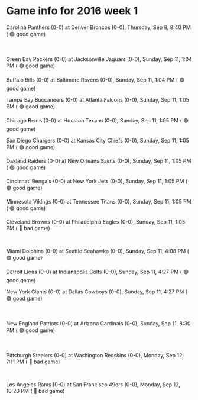 # Game info for 2016 week 1

Carolina Panthers (0-0) at Denver Broncos (0-0), Thursday, Sep 8, 8:40 PM (	:green_circle: good game)


<br/>

Green Bay Packers (0-0) at Jacksonville Jaguars (0-0), Sunday, Sep 11, 1:04 PM (	:green_circle: good game)

Buffalo Bills (0-0) at Baltimore Ravens (0-0), Sunday, Sep 11, 1:04 PM (	:green_circle: good game)

Tampa Bay Buccaneers (0-0) at Atlanta Falcons (0-0), Sunday, Sep 11, 1:05 PM (	:green_circle: good game)

Chicago Bears (0-0) at Houston Texans (0-0), Sunday, Sep 11, 1:05 PM (	:green_circle: good game)

San Diego Chargers (0-0) at Kansas City Chiefs (0-0), Sunday, Sep 11, 1:05 PM (	:green_circle: good game)

Oakland Raiders (0-0) at New Orleans Saints (0-0), Sunday, Sep 11, 1:05 PM (	:green_circle: good game)

Cincinnati Bengals (0-0) at New York Jets (0-0), Sunday, Sep 11, 1:05 PM (	:green_circle: good game)

Minnesota Vikings (0-0) at Tennessee Titans (0-0), Sunday, Sep 11, 1:05 PM (	:green_circle: good game)

Cleveland Browns (0-0) at Philadelphia Eagles (0-0), Sunday, Sep 11, 1:05 PM (	:red_circle: bad game)


<br/>

Miami Dolphins (0-0) at Seattle Seahawks (0-0), Sunday, Sep 11, 4:08 PM (	:green_circle: good game)

Detroit Lions (0-0) at Indianapolis Colts (0-0), Sunday, Sep 11, 4:27 PM (	:green_circle: good game)

New York Giants (0-0) at Dallas Cowboys (0-0), Sunday, Sep 11, 4:27 PM (	:green_circle: good game)


<br/>

New England Patriots (0-0) at Arizona Cardinals (0-0), Sunday, Sep 11, 8:30 PM (	:green_circle: good game)


<br/>

Pittsburgh Steelers (0-0) at Washington Redskins (0-0), Monday, Sep 12, 7:11 PM (	:red_circle: bad game)


<br/>

Los Angeles Rams (0-0) at San Francisco 49ers (0-0), Monday, Sep 12, 10:20 PM (	:red_circle: bad game)

